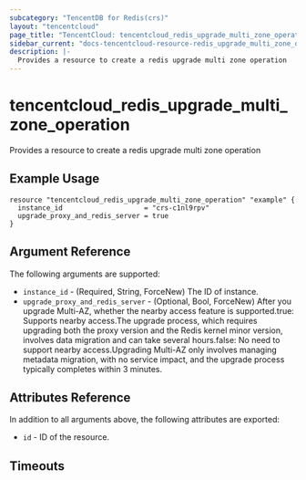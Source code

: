 ```yaml
---
subcategory: "TencentDB for Redis(crs)"
layout: "tencentcloud"
page_title: "TencentCloud: tencentcloud_redis_upgrade_multi_zone_operation"
sidebar_current: "docs-tencentcloud-resource-redis_upgrade_multi_zone_operation"
description: |-
  Provides a resource to create a redis upgrade multi zone operation
---
```


# tencentcloud_redis_upgrade_multi_zone_operation

Provides a resource to create a redis upgrade multi zone operation

## Example Usage

```hcl
resource "tencentcloud_redis_upgrade_multi_zone_operation" "example" {
  instance_id                    = "crs-c1nl9rpv"
  upgrade_proxy_and_redis_server = true
}
```

## Argument Reference

The following arguments are supported:

* `instance_id` - (Required, String, ForceNew) The ID of instance.
* `upgrade_proxy_and_redis_server` - (Optional, Bool, ForceNew) After you upgrade Multi-AZ, whether the nearby access feature is supported.true: Supports nearby access.The upgrade process, which requires upgrading both the proxy version and the Redis kernel minor version, involves data migration and can take several hours.false: No need to support nearby access.Upgrading Multi-AZ only involves managing metadata migration, with no service impact, and the upgrade process typically completes within 3 minutes.

## Attributes Reference

In addition to all arguments above, the following attributes are exported:

* `id` - ID of the resource.



## Timeouts

<no value>



